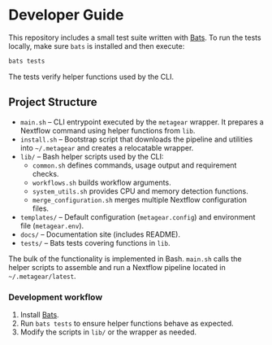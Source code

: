 # Developer Guide

This repository includes a small test suite written with [Bats](https://bats-core.readthedocs.io/).
To run the tests locally, make sure `bats` is installed and then execute:

```bash
bats tests
```

The tests verify helper functions used by the CLI.

## Project Structure

- `main.sh` – CLI entrypoint executed by the `metagear` wrapper. It prepares a Nextflow command using helper functions from `lib`.
- `install.sh` – Bootstrap script that downloads the pipeline and utilities into `~/.metagear` and creates a relocatable wrapper.
- `lib/` – Bash helper scripts used by the CLI:
  - `common.sh` defines commands, usage output and requirement checks.
  - `workflows.sh` builds workflow arguments.
  - `system_utils.sh` provides CPU and memory detection functions.
  - `merge_configuration.sh` merges multiple Nextflow configuration files.
- `templates/` – Default configuration (`metagear.config`) and environment file (`metagear.env`).
- `docs/` – Documentation site (includes README).
- `tests/` – Bats tests covering functions in `lib`.

The bulk of the functionality is implemented in Bash. `main.sh` calls the helper scripts to assemble and run a Nextflow pipeline located in `~/.metagear/latest`.

### Development workflow

1. Install [Bats](https://bats-core.readthedocs.io/).
2. Run `bats tests` to ensure helper functions behave as expected.
3. Modify the scripts in `lib/` or the wrapper as needed.

